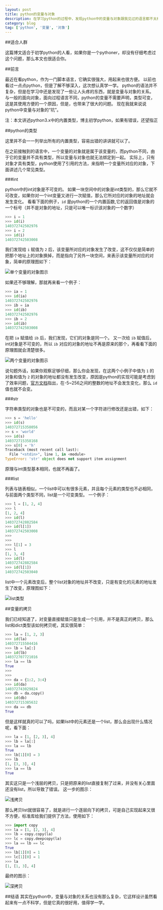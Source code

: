 ```yaml
---
layout: post
title: python的变量与对象
description: 在学习python的过程中，发现python中的变量与对象跟我见过的语言都不太相同，有很多地方容易出错，在此详细记录一下
category: blog
tag: ['python', '变量', '对象']
---
```


##适合人群

这篇博文适合于初学python的人看，如果你是一个pythoner，却没有仔细考虑过这个问题，那么本文也很适合你。


##前言

最近在看python，作为一门脚本语言，它确实很强大，用起来也很方便。
以前也看过一点点python，但是了解不够深入，这次想认真学一学。
python的语法并不复杂，但是在学习中还是发现了一些让人头疼的东西，就是变量与对象的关系。
与一般的面向对象，面向过程语言不同，python的变量不需要声明，类型可变，这是其使用方便的一个原因，但是，也带来了很大的问题。
现在我就来说说python中变量与对象的“坑”。

注：本文讲述python3.x中的内置类型，博主初学python，如果有错误，还望指正


##python的类型

这里并不会一一列举出所有的内置类型，容易出错的讲讲就可以了。

在之前接触到的语言中，一个变量的对象就是属于该变量的，而python不同，由于它的变量并不具有类型，所以变量与对象也就无法绑定到一起。
实际上，只有对象才具有类型，python使用了引用的方法，来指明一个变量所对应的对象，下面讲述几个常见类型。

###int

python中的int对象是不可变的。
如果一块空间中的对象是int类型的，那么它就不可改变，如果你对一个int变量又进行一次赋值，那么它所对应的对象的地址就会发生变化。
看看下面的例子，`id` 是python的一个内置函数,它的返回值是对象的一个标号（并不是对象的地址，只是可以唯一标识该对象的一个数字）

```py
>>> i = 1
>>> id(i)
140372742502976
>>> i = 2
>>> id(i)
140372742503008
```

我们发现给 `i` 赋值为 `2` 后，该变量所对应的对象发生了改变，这不仅仅是简单的把那个地址上的对象换掉，而是指向了另外一块空间，来表示该变量所对应的对象，简单的原理图如下：

![单个变量的对象图示](/images/python的变量与对象/int.png)

如果还不够理解，那就再来看一个例子：

```py
>>> ia = 1
>>> id(ia)
140372742502976
>>> ib = ia
>>> id(ib)
140372742502976
>>> ib = 2
>>> id(ib)
140372742503008
```

在把 `ia` 赋值给 `ib` 后，我们发现，它们的对象是同一个。
又一次给 `ib` 赋值后，int对象是不可变的，所以 `ib` 对应的对象的地址不再是原来的那个，再看看下面的原理图就会清楚很多。

![两个变量的对象图示](/images/python的变量与对象/intab.png)

说句题外话，如果你观察足够仔细，那么你会发现，在这两个小例子中值为 `1` 的对象和值为 `2` 的对象的地址都没有发生改变，原因是python的实现可能是考虑到了效率问题，[官方文档][1]指出，在-5~256之间的整数的地址不会发生变化，那么 `id` 值也就不会变。

###str

字符串类型的对象也是不可变的，而且对某一个字符进行修改还是出错，如下：

```py
>>> s = 'hello'
>>> id(s)
140372715358056
>> s = 'world'
>>> id(s)
140372715358168
>>> s[0] = 'h'
Traceback (most recent call last):
  File "<stdin>", line 1, in <module>
TypeError: 'str' object does not support item assignment
```

原理与int类型基本相同，也就不再画了。

###list

列表与链表相似，一个list中可以有很多元素，并且每个元素的类型也不必相同，与前面两个类型不同，list是一个可变类型。
一个例子：

```py
>>> l = [1, 2, 4]
>>> l
[1, 2, 4]
>>> id(l)
140372742882584
>>> id(l[1])
140372742503008
>>>
>>>
>>> l[1] = 3
>>> l
[1, 3, 4]
>>> id(l)
140372742882584
>>> id(l[1])
140372742503040
```

list中一个元素改变后，整个list对象的地址并不改变，只是有变化的元素的地址发生了改变，原理图如下：

![list类型](/images/python的变量与对象/list.png)

##变量的拷贝

我们已经知道了，对变量直接赋值只是生成一个引用，并不是真正的拷贝，那么list和dict类型该如何拷贝呢，其实很简单：

```py
>>> la = [1, 2, 3]
>>> id(la)
140372715504416
>>> lb = la[:]
>>> id(lb)
140372707721016
>>> la == lb
True
>>>
>>>
>>> da = {1:2, 3:4}
>>> id(da)
140372743029824
>>> db = da.copy()
>>> id(db)
140372715385632
>>> da == db
True
```

但是这样就真的可以了吗，如果list中的元素还是一个list，那么会出现什么情况呢，看下面：

```py
>>> la = [1, [2, 3], 4]
>>> lb = la[:]
>>> la == lb
True
>>> lb[1][0] = 3
>>> lb
[1, [3, 3], 4]
>>> la == lb
True
```

其实这只是一个浅层的拷贝，只是把原来的list直接复制了过来，并没有关心里面还没有list，所以导致了错误。
这一步的图示：

![浅拷贝](/images/python的变量与对象/shallowcopy.png)

那么拷贝list就很容易了，就是进行一个逐层向下的拷贝，可是自己实现起来又很不方便，标准库给我们提供了方法，使用如下：

```py
>>> import copy
>>> la = [1, [2, 3], 4]
>>> lb = copy.copy(la)
>>> lc = copy.deepcopy(la)
>>> la == lb == lc
True
>>> lb[1][0] = 1
>>> lc[1][0] = 1
>>> la
[1, [1, 3], 4]
```

最终的图示：

![深拷贝](/images/python的变量与对象/deepcopy.png)

##结语
其实在python中，变量与对象的关系也没有那么复杂，它这样设计虽然看起来有一点不科学，但是它真的很好用，值得学一学。

[1]: http://docs.python.org/2/c-api/int.html#PyInt_FromLong "python的官方文档"
